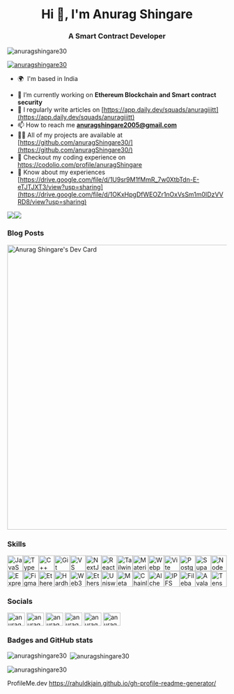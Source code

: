 <h1 align="center">Hi 👋, I'm Anurag Shingare</h1>
<h3 align="center">A Smart Contract Developer</h3>

<p align="left"> <img src="https://komarev.com/ghpvc/?username=anuragshingare30&label=Profile%20views&color=0e75b6&style=flat" alt="anuragshingare30" /> </p>

<p align="left"> <a href="https://github.com/ryo-ma/github-profile-trophy"><img src="https://github-profile-trophy.vercel.app/?username=anuragshingare30" alt="anuragshingare30" /></a> </p>


* 🌍  I'm based in India
- 🔭 I’m currently working on **Ethereum Blockchain and Smart contract security**
- 📝 I regularly write articles on [https://app.daily.dev/squads/anuragiiitt](https://app.daily.dev/squads/anuragiiitt)
- 📫 How to reach me **anuragshingare2005@gmail.com**
- 👨‍💻 All of my projects are available at [https://github.com/anuragShingare30/](https://github.com/anuragShingare30/)
- 📝 Checkout my coding experience on https://codolio.com/profile/anuragShingare
- 📄 Know about my experiences [https://drive.google.com/file/d/1U9sr9M1fMmR_7w0XtbTdn-E-eTJTJXT3/view?usp=sharing](https://drive.google.com/file/d/1OKxHpgDfWEOZr1nOxVsSm1m0IDzVVRD8/view?usp=sharing)

<a href="https://www.github.com/anuragShingare30" target="_blank" rel="noreferrer"><img
src="https://img.shields.io/github/followers/anuragShingare30?logo=github&style=for-the-badge&color=3382ed&labelColor=000000" /></a><a href="https://www.x.com/Anurag_Pramod_S" target="_blank" rel="noreferrer"><img
src="https://img.shields.io/twitter/follow/Anurag_Pramod_S?logo=twitter&style=for-the-badge&color=3382ed&labelColor=000000"
/></a>

### Blog Posts

<a href="https://app.daily.dev/anuragiiitt"><img src="https://api.daily.dev/devcards/v2/HWlqjvZSl79rCUSk3LxVQ.png?type=wide&r=jqe" width="652" alt="Anurag Shingare's Dev Card"/></a>

### Skills


<p align="left">
<a href="https://developer.mozilla.org/en-US/docs/Web/JavaScript" target="_blank" rel="noreferrer"><img src="https://raw.githubusercontent.com/danielcranney/readme-generator/main/public/icons/skills/javascript-colored.svg" width="36" height="36" alt="JavaScript" /></a><a href="https://www.typescriptlang.org/" target="_blank" rel="noreferrer"><img src="https://raw.githubusercontent.com/danielcranney/readme-generator/main/public/icons/skills/typescript-colored.svg" width="36" height="36" alt="TypeScript" /></a><a href="https://docs.microsoft.com/en-us/cpp/?view=msvc-170" target="_blank" rel="noreferrer"><img src="https://raw.githubusercontent.com/danielcranney/readme-generator/main/public/icons/skills/cplusplus-colored.svg" width="36" height="36" alt="C++" /></a><a href="https://git-scm.com/" target="_blank" rel="noreferrer"><img src="https://raw.githubusercontent.com/danielcranney/readme-generator/main/public/icons/skills/git-colored.svg" width="36" height="36" alt="Git" /></a><a href="https://code.visualstudio.com/" target="_blank" rel="noreferrer"><img src="https://raw.githubusercontent.com/danielcranney/readme-generator/main/public/icons/skills/visualstudiocode.svg" width="36" height="36" alt="VS Code" /></a><a href="https://nextjs.org/docs" target="_blank" rel="noreferrer"><img src="https://raw.githubusercontent.com/danielcranney/readme-generator/main/public/icons/skills/nextjs-colored-dark.svg" width="36" height="36" alt="NextJs" /></a><a href="https://reactjs.org/" target="_blank" rel="noreferrer"><img src="https://raw.githubusercontent.com/danielcranney/readme-generator/main/public/icons/skills/react-colored.svg" width="36" height="36" alt="React" /></a><a href="https://tailwindcss.com/" target="_blank" rel="noreferrer"><img src="https://raw.githubusercontent.com/danielcranney/readme-generator/main/public/icons/skills/tailwindcss-colored.svg" width="36" height="36" alt="TailwindCSS" /></a><a href="https://mui.com/" target="_blank" rel="noreferrer"><img src="https://raw.githubusercontent.com/danielcranney/readme-generator/main/public/icons/skills/materialui-colored.svg" width="36" height="36" alt="Material UI" /></a><a href="https://webpack.js.org/" target="_blank" rel="noreferrer"><img src="https://raw.githubusercontent.com/danielcranney/readme-generator/main/public/icons/skills/webpack-colored.svg" width="36" height="36" alt="Webpack" /></a><a href="https://vitejs.dev/" target="_blank" rel="noreferrer"><img src="https://raw.githubusercontent.com/danielcranney/readme-generator/main/public/icons/skills/vite-colored.svg" width="36" height="36" alt="Vite" /></a><a href="https://www.postgresql.org/" target="_blank" rel="noreferrer"><img src="https://raw.githubusercontent.com/danielcranney/readme-generator/main/public/icons/skills/postgresql-colored.svg" width="36" height="36" alt="PostgreSQL" /></a><a href="https://supabase.io/" target="_blank" rel="noreferrer"><img src="https://raw.githubusercontent.com/danielcranney/readme-generator/main/public/icons/skills/supabase-colored.svg" width="36" height="36" alt="Supabase" /></a><a href="https://nodejs.org/en/" target="_blank" rel="noreferrer"><img src="https://raw.githubusercontent.com/danielcranney/readme-generator/main/public/icons/skills/nodejs-colored.svg" width="36" height="36" alt="NodeJS" /></a><a href="https://expressjs.com/" target="_blank" rel="noreferrer"><img src="https://raw.githubusercontent.com/danielcranney/readme-generator/main/public/icons/skills/express-colored-dark.svg" width="36" height="36" alt="Express" /></a><a href="https://www.figma.com/" target="_blank" rel="noreferrer"><img src="https://raw.githubusercontent.com/danielcranney/readme-generator/main/public/icons/skills/figma-colored.svg" width="36" height="36" alt="Figma" /></a><a href="https://ethereum.org/en/" target="_blank" rel="noreferrer"><img src="https://raw.githubusercontent.com/danielcranney/readme-generator/main/public/icons/skills/ethereum-colored.svg" width="36" height="36" alt="Ethereum" /></a><a href="https://hardhat.org/" target="_blank" rel="noreferrer"><img src="https://raw.githubusercontent.com/danielcranney/readme-generator/main/public/icons/skills/hardhat-colored.svg" width="36" height="36" alt="Hardhat" /></a><a href="https://web3js.readthedocs.io/en/v1.7.1/#" target="_blank" rel="noreferrer"><img src="https://raw.githubusercontent.com/danielcranney/readme-generator/main/public/icons/skills/web3js-colored.svg" width="36" height="36" alt="Web3Js" /></a><a href="https://ethers.io" target="_blank" rel="noreferrer"><img src="https://raw.githubusercontent.com/danielcranney/readme-generator/main/public/icons/skills/ethers-colored.svg" width="36" height="36" alt="Ethers" /></a><a href="https://uniswap.org/" target="_blank" rel="noreferrer"><img src="https://raw.githubusercontent.com/danielcranney/readme-generator/main/public/icons/skills/uniswap-colored.svg" width="36" height="36" alt="Uniswap" /></a><a href="https://metamask.io/" target="_blank" rel="noreferrer"><img src="https://raw.githubusercontent.com/danielcranney/readme-generator/main/public/icons/skills/metamask-colored.svg" width="36" height="36" alt="MetaMask" /></a><a href="https://chain.link/" target="_blank" rel="noreferrer"><img src="https://raw.githubusercontent.com/danielcranney/readme-generator/main/public/icons/skills/chainlink-colored.svg" width="36" height="36" alt="Chainlink" /></a><a href="https://docs.alchemy.com/alchemy/documentation/alchemy-web3" target="_blank" rel="noreferrer"><img src="https://raw.githubusercontent.com/danielcranney/readme-generator/main/public/icons/skills/alchemy-colored.svg" width="36" height="36" alt="Alchemy" /></a><a href="https://ipfs.io/" target="_blank" rel="noreferrer"><img src="https://raw.githubusercontent.com/danielcranney/readme-generator/main/public/icons/skills/ipfs-colored-dark.svg" width="36" height="36" alt="IPFS" /></a><a href="https://filebase.com/" target="_blank" rel="noreferrer"><img src="https://raw.githubusercontent.com/danielcranney/readme-generator/main/public/icons/skills/filebase-colored.svg" width="36" height="36" alt="Filebase" /></a><a href="https://www.avax.network/" target="_blank" rel="noreferrer"><img src="https://raw.githubusercontent.com/danielcranney/readme-generator/main/public/icons/skills/avalanche-colored.svg" width="36" height="36" alt="Avalanche" /></a><a href="https://www.tensorflow.org/" target="_blank" rel="noreferrer"><img src="https://raw.githubusercontent.com/danielcranney/readme-generator/main/public/icons/skills/tensorflow-colored.svg" width="36" height="36" alt="TensorFlow" /></a>
</p>


### Socials


<p align="left">
<a href="https://twitter.com/anurag_pramod_s" target="blank"><img align="center" src="https://raw.githubusercontent.com/rahuldkjain/github-profile-readme-generator/master/src/images/icons/Social/twitter.svg" alt="anurag_pramod_s" height="30" width="40" /></a>
<a href="https://linkedin.com/in/anurag-pramod-shingare-499553292" target="blank"><img align="center" src="https://raw.githubusercontent.com/rahuldkjain/github-profile-readme-generator/master/src/images/icons/Social/linked-in-alt.svg" alt="anurag-pramod-shingare-499553292" height="30" width="40" /></a>
<a href="https://instagram.com/anuragshingare_3011" target="blank"><img align="center" src="https://raw.githubusercontent.com/rahuldkjain/github-profile-readme-generator/master/src/images/icons/Social/instagram.svg" alt="anuragshingare_3011" height="30" width="40" /></a>
<a href="https://www.codechef.com/users/anuragshingare" target="blank"><img align="center" src="https://cdn.jsdelivr.net/npm/simple-icons@3.1.0/icons/codechef.svg" alt="anuragshingare" height="30" width="40" /></a>
<a href="https://www.leetcode.com/anuragshingare" target="blank"><img align="center" src="https://raw.githubusercontent.com/rahuldkjain/github-profile-readme-generator/master/src/images/icons/Social/leet-code.svg" alt="anuragshingare" height="30" width="40" /></a>
<a href="https://auth.geeksforgeeks.org/user/anuragshinhg4h" target="blank"><img align="center" src="https://raw.githubusercontent.com/rahuldkjain/github-profile-readme-generator/master/src/images/icons/Social/geeks-for-geeks.svg" alt="anuragshinhg4h" height="30" width="40" /></a>
</p>


### Badges and GitHub stats

<p><img align="left" src="https://github-readme-stats.vercel.app/api/top-langs?username=anuragshingare30&show_icons=true&locale=en&layout=compact" alt="anuragshingare30" /></p>

<p>&nbsp;<img align="center" src="https://github-readme-stats.vercel.app/api?username=anuragshingare30&show_icons=true&locale=en" alt="anuragshingare30" /></p>

<p><img align="center" src="https://github-readme-streak-stats.herokuapp.com/?user=anuragshingare30&" alt="anuragshingare30" /></p>



ProfileMe.dev
https://rahuldkjain.github.io/gh-profile-readme-generator/
